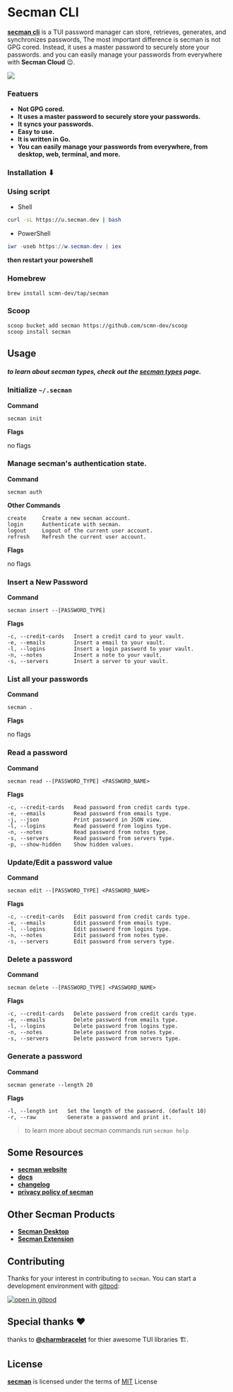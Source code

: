 # Secman CLI

[**secman cli**](https://secman.dev) is a TUI password manager can store, retrieves, generates, and synchronizes passwords, The most important difference is secman is not GPG cored. Instead, it uses a master password to securely store your passwords. and you can easily manage your passwords from everywhere with **Secman Cloud** 😉.

<img src="https://assets.secman.dev/apps/secman-cli.svg" />

### Featuers

- **Not GPG cored.**
- **It uses a master password to securely store your passwords.**
- **It syncs your passwords.**
- **Easy to use.**
- **It is written in Go.**
- **You can easily manage your passwords from everywhere, from desktop, web, terminal, and more.**

### Installation ⬇

### Using script

- Shell

```bash
curl -sL https://u.secman.dev | bash
```

- PowerShell

```powershell
iwr -useb https://w.secman.dev | iex
```

**then restart your powershell**

### Homebrew

```
brew install scmn-dev/tap/secman
```

### Scoop

```
scoop bucket add secman https://github.com/scmn-dev/scoop
scoop install secman
```

## Usage

##### to learn about secman types, check out the [secman types](https://secman.dev/docs/password-types) page.

### Initialize `~/.secman`

**Command**

```
secman init
```

**Flags**

no flags

### Manage secman's authentication state.

**Command**

```
secman auth
```

**Other Commands**

```
create     Create a new secman account.
login      Authenticate with secman.
logout     Logout of the current user account.
refresh    Refresh the current user account.
```

**Flags**

no flags

### Insert a New Password

**Command**

```
secman insert --[PASSWORD_TYPE]
```

**Flags**

```
-c, --credit-cards   Insert a credit card to your vault.
-e, --emails         Insert a email to your vault.
-l, --logins         Insert a login password to your vault.
-n, --notes          Insert a note to your vault.
-s, --servers        Insert a server to your vault.
```

### List all your passwords

**Command**

```
secman .
```

**Flags**

no flags

### Read a password

**Command**

```
secman read --[PASSWORD_TYPE] <PASSWORD_NAME>
```

**Flags**

```
-c, --credit-cards   Read password from credit cards type.
-e, --emails         Read password from emails type.
-j, --json           Print password in JSON view.
-l, --logins         Read password from logins type.
-n, --notes          Read password from notes type.
-s, --servers        Read password from servers type.
-p, --show-hidden    Show hidden values.
```

### Update/Edit a password value

**Command**

```
secman edit --[PASSWORD_TYPE] <PASSWORD_NAME>
```

**Flags**

```
-c, --credit-cards   Edit password from credit cards type.
-e, --emails         Edit password from emails type.
-l, --logins         Edit password from logins type.
-n, --notes          Edit password from notes type.
-s, --servers        Edit password from servers type.
```

### Delete a password

**Command**

```
secman delete --[PASSWORD_TYPE] <PASSWORD_NAME>
```

**Flags**

```
-c, --credit-cards   Delete password from credit cards type.
-e, --emails         Delete password from emails type.
-l, --logins         Delete password from logins type.
-n, --notes          Delete password from notes type.
-s, --servers        Delete password from servers type.
```

### Generate a password

**Command**

```
secman generate --length 20
```

**Flags**

```
-l, --length int   Set the length of the password. (default 10)
-r, --raw          Generate a password and print it.
```

> to learn more about secman commands run `secman help`

## Some Resources

- [**secman website**][smweb]
- [**docs**](https://secman.dev/docs)
- [**changelog**](https://secman.dev/changelog)
- [**privacy policy of secman**](https://secman.dev/privacy)

## Other Secman Products

- [**Secman Desktop**](https://github.com/scmn-dev/desktop)
- [**Secman Extension**](https://secman.dev/extension)

## Contributing

Thanks for your interest in contributing to `secman`. You can start a development environment with [gitpod](https://www.gitpod.io):

[![open in gitpod](https://gitpod.io/button/open-in-gitpod.svg)](https://gitpod.io/#https://github.com/scmn-dev/secman)

## Special thanks ❤

thanks to [**@charmbracelet**](https://github.com/charmbracelet) for thier awesome TUI libraries 🏗.

## License

[**secman**][smweb] is licensed under the terms of [MIT][licurl] License

[smweb]: https://secman.dev
[licurl]: https://github.com/scmn-dev/secman/blob/main/LICENSE
